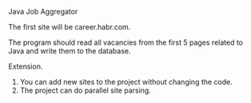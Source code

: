 Java Job Aggregator

The first site will be career.habr.com.

The program should read all vacancies from 
the first 5 pages related to Java and write them to the database.

Extension.
1. You can add new sites to the project without changing the code.
2. The project can do parallel site parsing.